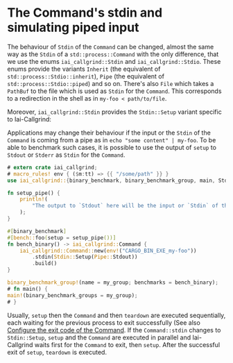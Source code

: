 # The Command's stdin and simulating piped input

The behaviour of `Stdin` of the `Command` can be changed, almost the same way as
the `Stdin` of a `std::process::Command` with the only difference, that we use
the enums `iai_callgrind::Stdin` and `iai_callgrind::Stdio`. These enums provide
the variants `Inherit` (the equivalent of `std::process::Stdio::inherit`),
`Pipe` (the equivalent of `std::process::Stdio::piped`) and so on. There's also
`File` which takes a `PathBuf` to the file which is used as `Stdin` for the
`Command`. This corresponds to a redirection in the shell as in `my-foo <
path/to/file`.

Moreover, `iai_callgrind::Stdin` provides the `Stdin::Setup` variant specific to
Iai-Callgrind:

Applications may change their behaviour if the input or the `Stdin` of the
`Command` is coming from a pipe as in `echo "some content" | my-foo`. To be able
to benchmark such cases, it is possible to use the output of `setup` to `Stdout`
or `Stderr` as `Stdin` for the `Command`.

```rust
# extern crate iai_callgrind;
# macro_rules! env { ($m:tt) => {{ "/some/path" }} }
use iai_callgrind::{binary_benchmark, binary_benchmark_group, main, Stdin, Pipe};

fn setup_pipe() {
    println!(
        "The output to `Stdout` here will be the input or `Stdin` of the `Command`"
    );
}

#[binary_benchmark]
#[bench::foo(setup = setup_pipe())]
fn bench_binary() -> iai_callgrind::Command {
    iai_callgrind::Command::new(env!("CARGO_BIN_EXE_my-foo"))
        .stdin(Stdin::Setup(Pipe::Stdout))
        .build()
}

binary_benchmark_group!(name = my_group; benchmarks = bench_binary);
# fn main() {
main!(binary_benchmark_groups = my_group);
# }
```

Usually, `setup` then the `Command` and then `teardown` are executed
sequentially, each waiting for the previous process to exit successfully (See
also [Configure the exit code of the Command](./configuration/exit_code.md). If
the `Command::stdin` changes to `Stdin::Setup`, `setup` and the `Command` are
executed in parallel and Iai-Callgrind waits first for the `Command` to exit,
then `setup`. After the successful exit of `setup`, `teardown` is executed.
